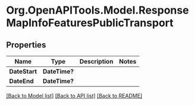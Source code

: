 # Org.OpenAPITools.Model.ResponseMapInfoFeaturesPublicTransport

## Properties

Name | Type | Description | Notes
------------ | ------------- | ------------- | -------------
**DateStart** | **DateTime?** |  | 
**DateEnd** | **DateTime?** |  | 

[[Back to Model list]](../README.md#documentation-for-models) [[Back to API list]](../README.md#documentation-for-api-endpoints) [[Back to README]](../README.md)


